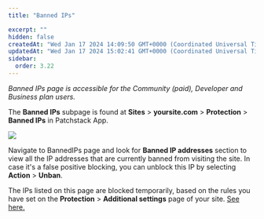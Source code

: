 ```yaml
---
title: "Banned IPs"

excerpt: ""
hidden: false
createdAt: "Wed Jan 17 2024 14:09:50 GMT+0000 (Coordinated Universal Time)"
updatedAt: "Wed Jan 17 2024 15:02:41 GMT+0000 (Coordinated Universal Time)"
sidebar:
  order: 3.22
---
```

_Banned IPs page is accessible for the Community (paid), Developer and Business plan users._


The **Banned IPs** subpage is found at **Sites** > **yoursite.com** > **Protection** > **Banned IPs** in Patchstack App.

![](@images/patchstack-site-banned-ips.png)

Navigate to BannedIPs page and look for **Banned IP addresses** section to view all the IP addresses that are currently banned from visiting the site. In case it's a false positive blocking, you can unblock this IP by selecting **Action** > **Unban**. 

The IPs listed on this page are blocked temporarily, based on the rules you have set on the **Protection** > **Additional settings** page of your site.
<a href="/patchstack-app/site-dashboard/protection/app-protection-additional-settings/#block-ip-settings">See here.</a>